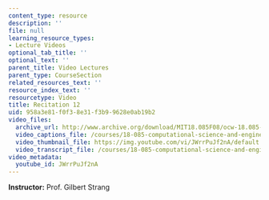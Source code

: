 ```yaml
---
content_type: resource
description: ''
file: null
learning_resource_types:
- Lecture Videos
optional_tab_title: ''
optional_text: ''
parent_title: Video Lectures
parent_type: CourseSection
related_resources_text: ''
resource_index_text: ''
resourcetype: Video
title: Recitation 12
uid: 958a3e81-f0f3-8e31-f3b9-9628e0ab19b2
video_files:
  archive_url: http://www.archive.org/download/MIT18.085F08/ocw-18.085-f08-rec12_300k.mp4
  video_captions_file: /courses/18-085-computational-science-and-engineering-i-fall-2008/8687d6828d3e5b4b9fa8fc39435de4b4_JWrrPuJf2nA.vtt
  video_thumbnail_file: https://img.youtube.com/vi/JWrrPuJf2nA/default.jpg
  video_transcript_file: /courses/18-085-computational-science-and-engineering-i-fall-2008/2234d7240d7b84d029a6fff890274a70_JWrrPuJf2nA.pdf
video_metadata:
  youtube_id: JWrrPuJf2nA
---
```


**Instructor:** Prof. Gilbert Strang